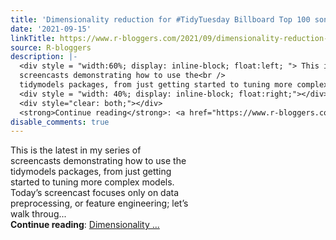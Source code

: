 ```yaml
---
title: 'Dimensionality reduction for #TidyTuesday Billboard Top 100 songs'
date: '2021-09-15'
linkTitle: https://www.r-bloggers.com/2021/09/dimensionality-reduction-for-tidytuesday-billboard-top-100-songs/
source: R-bloggers
description: |-
  <div style = "width:60%; display: inline-block; float:left; "> This is the latest in my series of<br />
  screencasts demonstrating how to use the<br />
  tidymodels packages, from just getting started to tuning more complex models. Today’s screencast focuses only on data preprocessing, or feature engineering; let’s walk throug...</div>
  <div style = "width: 40%; display: inline-block; float:right;"></div>
  <div style="clear: both;"></div>
  <strong>Continue reading</strong>: <a href="https://www.r-bloggers.com/2021/09/dimensionality-reduction-for-tidytuesday-billboard-top-100-songs/">Dimensionality ...
disable_comments: true
---
```

<div style = "width:60%; display: inline-block; float:left; "> This is the latest in my series of<br />
screencasts demonstrating how to use the<br />
tidymodels packages, from just getting started to tuning more complex models. Today’s screencast focuses only on data preprocessing, or feature engineering; let’s walk throug...</div>
<div style = "width: 40%; display: inline-block; float:right;"></div>
<div style="clear: both;"></div>
<strong>Continue reading</strong>: <a href="https://www.r-bloggers.com/2021/09/dimensionality-reduction-for-tidytuesday-billboard-top-100-songs/">Dimensionality ...